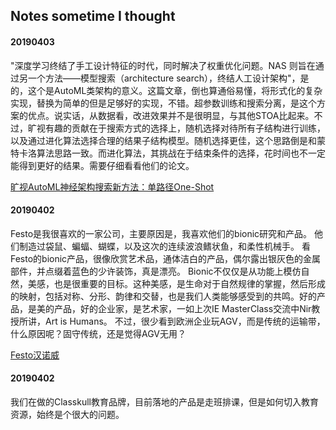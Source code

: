 
## Notes sometime I thought



#### 20190403

"深度学习终结了手工设计特征的时代，同时解决了权重优化问题。NAS 则旨在通过另一个方法——模型搜索（architecture search），终结人工设计架构"，是的，这个是AutoML类架构的意义。这篇文章，倒也算通俗易懂，将形式化的复杂实现，替换为简单的但是足够好的实现，不错。超参数训练和搜索分离，是这个方案的优点。说实话，从数据看，改进效果并不是很明显，与其他STOA比起来。不过，旷视有趣的贡献在于搜索方式的选择上，随机选择对待所有子结构进行训练，以及通过进化算法选择合理的结果子结构模型。随机选择更佳，这个思路倒是和蒙特卡洛算法思路一致。而进化算法，其挑战在于结束条件的选择，花时间也不一定能得到更好的结果。需要仔细看看他们的论文。

[旷视AutoML神经架构搜索新方法：单路径One-Shot](https://mp.weixin.qq.com/s?__biz=MzIzNjc1NzUzMw==&mid=2247518056&idx=5&sn=552421a108c3376f3a511c80bf4bf9dc&chksm=e8d0301adfa7b90c13c342a6a978078ca5a14410e1d58dc2ce0214a11815afd3b8a50c0fa9dd&mpshare=1&scene=1&srcid=0402jWazv98X6xoOrJCbRf99&pass_ticket=QQaCLazJK8EAin1U%2BDPtJKhXyrFt7zHrMOK%2BEGaYAeBZaHbq8tO40T9kIgANs%2Fgc#rd)



#### 20190402

Festo是我很喜欢的一家公司，主要原因是，我喜欢他们的bionic研究和产品。
他们制造过袋鼠、蝙蝠、蝴蝶，以及这次的连续波浪鳍状鱼，和柔性机械手。
看Festo的bionic产品，很像欣赏艺术品，通体洁白的产品，偶尔露出银灰色的金属部件，并点缀着蓝色的少许装饰，真是漂亮。
Bionic不仅仅是从功能上模仿自然，美感，也是很重要的目标。这种美感，是生命对于自然规律的掌握，然后形成的映射，包括对称、分形、韵律和交替，也是我们人类能够感受到的共鸣。好的产品，是美的产品，好的企业家，是艺术家，一如上次IE MasterClass交流中Nir教授所讲，Art is Humans。
不过，很少看到欧洲企业玩AGV，而是传统的运输带，什么原因呢？固守传统，还是觉得AGV无用？

[Festo汉诺威](https://mp.weixin.qq.com/s/gPNTPoQgNENFFwH2q_d8YA)



#### 20190402
我们在做的Classkull教育品牌，目前落地的产品是走班排课，但是如何切入教育资源，始终是个很大的问题。

